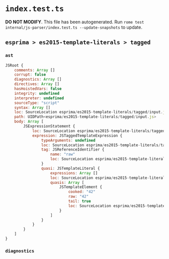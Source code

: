 # `index.test.ts`

**DO NOT MODIFY**. This file has been autogenerated. Run `rome test internal/js-parser/index.test.ts --update-snapshots` to update.

## `esprima > es2015-template-literals > tagged`

### `ast`

```javascript
JSRoot {
	comments: Array []
	corrupt: false
	diagnostics: Array []
	directives: Array []
	hasHoistedVars: false
	integrity: undefined
	interpreter: undefined
	sourceType: "script"
	syntax: Array []
	loc: SourceLocation esprima/es2015-template-literals/tagged/input.js 1:0-2:0
	path: UIDPath<esprima/es2015-template-literals/tagged/input.js>
	body: Array [
		JSExpressionStatement {
			loc: SourceLocation esprima/es2015-template-literals/tagged/input.js 1:0-1:7
			expression: JSTaggedTemplateExpression {
				typeArguments: undefined
				loc: SourceLocation esprima/es2015-template-literals/tagged/input.js 1:0-1:7
				tag: JSReferenceIdentifier {
					name: "raw"
					loc: SourceLocation esprima/es2015-template-literals/tagged/input.js 1:0-1:3 (raw)
				}
				quasi: JSTemplateLiteral {
					expressions: Array []
					loc: SourceLocation esprima/es2015-template-literals/tagged/input.js 1:3-1:7
					quasis: Array [
						JSTemplateElement {
							cooked: "42"
							raw: "42"
							tail: true
							loc: SourceLocation esprima/es2015-template-literals/tagged/input.js 1:4-1:6
						}
					]
				}
			}
		}
	]
}
```

### `diagnostics`

```

```
